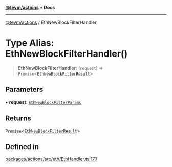 [**@tevm/actions**](../README.md) • **Docs**

***

[@tevm/actions](../globals.md) / EthNewBlockFilterHandler

# Type Alias: EthNewBlockFilterHandler()

> **EthNewBlockFilterHandler**: (`request`) => `Promise`\<[`EthNewBlockFilterResult`](EthNewBlockFilterResult.md)\>

## Parameters

• **request**: [`EthNewBlockFilterParams`](EthNewBlockFilterParams.md)

## Returns

`Promise`\<[`EthNewBlockFilterResult`](EthNewBlockFilterResult.md)\>

## Defined in

[packages/actions/src/eth/EthHandler.ts:177](https://github.com/evmts/tevm-monorepo/blob/main/packages/actions/src/eth/EthHandler.ts#L177)
